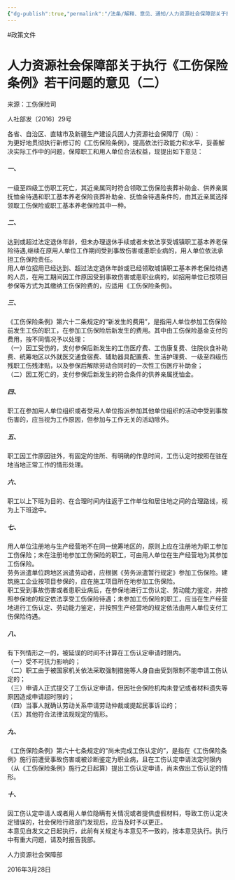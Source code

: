 ```yaml
---
{"dg-publish":true,"permalink":"/法条/解释、意见、通知/人力资源社会保障部关于执行《工伤保险条例》若干问题的意见（二）/"}
---
```


#政策文件 
# 人力资源社会保障部关于执行《工伤保险条例》若干问题的意见（二）

来源：工伤保险司

人社部发〔2016〕29号

各省、自治区、直辖市及新疆生产建设兵团人力资源社会保障厅（局）：  
为更好地贯彻执行新修订的《工伤保险条例》，提高依法行政能力和水平，妥善解决实际工作中的问题，保障职工和用人单位合法权益，现提出如下意见：  

##### 一、

一级至四级工伤职工死亡，其近亲属同时符合领取工伤保险丧葬补助金、供养亲属抚恤金待遇和职工基本养老保险丧葬补助金、抚恤金待遇条件的，由其近亲属选择领取工伤保险或职工基本养老保险其中一种。  

##### 二、

达到或超过法定退休年龄，但未办理退休手续或者未依法享受城镇职工基本养老保险待遇,继续在原用人单位工作期间受到事故伤害或患职业病的，用人单位依法承担工伤保险责任。  
用人单位招用已经达到、超过法定退休年龄或已经领取城镇职工基本养老保险待遇的人员，在用工期间因工作原因受到事故伤害或患职业病的，如招用单位已按项目参保等方式为其缴纳工伤保险费的，应适用《工伤保险条例》。  

##### 三、

《工伤保险条例》第六十二条规定的“新发生的费用”，是指用人单位参加工伤保险前发生工伤的职工，在参加工伤保险后新发生的费用。其中由工伤保险基金支付的费用，按不同情况予以处理：  
（一）因工受伤的，支付参保后新发生的工伤医疗费、工伤康复费、住院伙食补助费、统筹地区以外就医交通食宿费、辅助器具配置费、生活护理费、一级至四级伤残职工伤残津贴，以及参保后解除劳动合同时的一次性工伤医疗补助金；  
（二）因工死亡的，支付参保后新发生的符合条件的供养亲属抚恤金。  

##### 四、

职工在参加用人单位组织或者受用人单位指派参加其他单位组织的活动中受到事故伤害的，应当视为工作原因，但参加与工作无关的活动除外。  

##### 五、

职工因工作原因驻外，有固定的住所、有明确的作息时间，工伤认定时按照在驻在地当地正常工作的情形处理。  

##### 六、

职工以上下班为目的、在合理时间内往返于工作单位和居住地之间的合理路线，视为上下班途中。  

##### 七、

用人单位注册地与生产经营地不在同一统筹地区的，原则上应在注册地为职工参加工伤保险；未在注册地参加工伤保险的职工，可由用人单位在生产经营地为其参加工伤保险。  
劳务派遣单位跨地区派遣劳动者，应根据《劳务派遣暂行规定》参加工伤保险。建筑施工企业按项目参保的，应在施工项目所在地参加工伤保险。  
职工受到事故伤害或者患职业病后，在参保地进行工伤认定、劳动能力鉴定，并按照参保地的规定依法享受工伤保险待遇；未参加工伤保险的职工，应当在生产经营地进行工伤认定、劳动能力鉴定，并按照生产经营地的规定依法由用人单位支付工伤保险待遇。  

##### 八、

有下列情形之一的，被延误的时间不计算在工伤认定申请时限内。  
（一）受不可抗力影响的；  
（二）职工由于被国家机关依法采取强制措施等人身自由受到限制不能申请工伤认定的；  
（三）申请人正式提交了工伤认定申请，但因社会保险机构未登记或者材料遗失等原因造成申请超时限的；  
（四）当事人就确认劳动关系申请劳动仲裁或提起民事诉讼的；  
（五）其他符合法律法规规定的情形。  


##### 九、

《工伤保险条例》第六十七条规定的“尚未完成工伤认定的”，是指在《工伤保险条例》施行前遭受事故伤害或被诊断鉴定为职业病，且在工伤认定申请法定时限内（从《工伤保险条例》施行之日起算）提出工伤认定申请，尚未做出工伤认定的情形。  


##### 十、

因工伤认定申请人或者用人单位隐瞒有关情况或者提供虚假材料，导致工伤认定决定错误的，社会保险行政部门发现后，应当及时予以更正。  
本意见自发文之日起执行，此前有关规定与本意见不一致的，按本意见执行。执行中有重大问题，请及时报告我部。

人力资源社会保障部

2016年3月28日